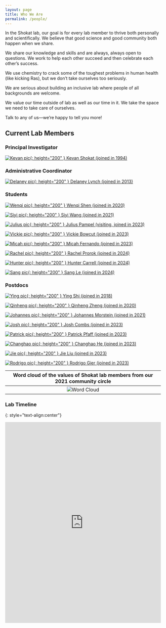 ```yaml
---
layout: page
title: Who We Are
permalink: /people/
---
```

In the Shokat lab, our goal is for every lab member to thrive both personally and scientifically. We believe that good science and good community both happen when we share.

We share our knowledge and skills and are always, always open to questions. We work to help each other succeed and then celebrate each other’s success.

We use chemistry to crack some of the toughest problems in human health (like kicking Ras), but we don’t take ourselves too seriously.

We are serious about building an inclusive lab where people of all backgrounds are welcome.

We value our time outside of lab as well as our time in it. We take the space we need to take care of ourselves.

Talk to any of us—we’re happy to tell you more!

## Current Lab Members

### Principal Investigator


<a href="{{ site.baseurl }}/kevan"><span>![Kevan pic](../img/kevan.jpg){: height="200" } Kevan Shokat (joined in 1994)</span></a>

### Administrative Coordinator


<a href="{{ site.baseurl }}/delaney"><span>![Delaney pic](../img/delaney.jpg){: height="200" } Delaney Lynch (joined in 2013)</span></a>

### Students

<a href="{{ site.baseurl }}/shen"><span>![Wenqi pic](../img/shen.jpg){: height="200" } Wenqi Shen (joined in 2020)</span></a>

<a href="{{ site.baseurl }}/wang"><span>![Siyi pic](../img/wang.jpg){: height="200" } Siyi Wang (joined in 2021)</span></a>

<a href="{{ site.baseurl }}/pampel"><span>![Julius pic](../img/pampel.jpg){: height="200" } Julius Pampel (visiting, joined in 2023)</span></a>

<a href="{{ site.baseurl }}/bowcut"><span>![Vickie pic](../img/bowcut.png){: height="200" } Vickie Bowcut (joined in 2023)</span></a>

<a href="{{ site.baseurl }}/fernando"><span>![Micah pic](../img/fernando.jpg){: height="200" } Micah Fernando (joined in 2023)</span></a>

<a href="{{ site.baseurl }}/prorok"><span>![Rachel pic](../img/prorok.jpg){: height="200" } Rachel Prorok (joined in 2024)</span></a>

<a href="{{ site.baseurl }}/carrell"><span>![Hunter pic](../img/carrell.jpg){: height="200" } Hunter Carrell (joined in 2024)</span></a>

<a href="{{ site.baseurl }}/le"><span>![Sang pic](../img/le.jpg){: height="200" } Sang Le (joined in 2024)</span></a>


### Postdocs


<a href="{{ site.baseurl }}/shi"><span>![Ying pic](../img/ying.jpg){: height="200" } Ying Shi (joined in 2018)</span></a>


<a href="{{ site.baseurl }}/zheng"><span>![Qinheng pic](../img/zheng.jpg){: height="200" } Qinheng Zheng (joined in 2020)</span></a>


<a href="{{ site.baseurl }}/morstein"><span>![Johannes pic](../img/morstein.png){: height="200" } Johannes Morstein (joined in 2021)</span></a>

<a href="{{ site.baseurl }}/combs"><span>![Josh pic](../img/combs.jpg){: height="200" } Josh Combs (joined in 2023)</span></a>

<a href="{{ site.baseurl }}/pfaff"><span>![Patrick pic](../img/pfaff.jpg){: height="200" } Patrick Pfaff (joined in 2023)</span></a>

<a href="{{ site.baseurl }}/changhao"><span>![Changhao pic](../img/changhao.jpg){: height="200" } Changhao He (joined in 2023)</span></a>

<a href="{{ site.baseurl }}/liu"><span>![Jie pic](../img/liu.jpg){: height="200" } Jie Liu (joined in 2023)</span></a>

<a href="{{ site.baseurl }}/gier"><span>![Rodrigo pic](../img/gier.jpg){: height="200" } Rodrigo Gier (joined in 2023)</span></a>


| Word cloud of the values of Shokat lab members from our 2021 community circle |
|:--:|
| ![Word Cloud](../img/wordcloud.png) |

### Lab Timeline
{: style="text-align:center"}
<iframe src='https://cdn.knightlab.com/libs/timeline3/latest/embed/index.html?source=1FY-5ZrMrgA3n_SwBqh9L24hU691sprYoL4Wl3SU5lZU&font=Default&lang=en&initial_zoom=2&height=650' width='100%' height='650' webkitallowfullscreen mozallowfullscreen allowfullscreen frameborder='0'></iframe>
